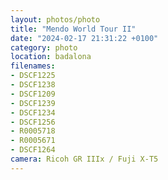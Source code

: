 ```yaml
---
layout: photos/photo
title: "Mendo World Tour II"
date: "2024-02-17 21:31:22 +0100"
category: photo
location: badalona
filenames: 
- DSCF1225
- DSCF1238
- DSCF1209
- DSCF1239 
- DSCF1234
- DSCF1256
- R0005718
- R0005671
- DSCF1264
camera: Ricoh GR IIIx / Fuji X-T5
---
```

